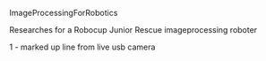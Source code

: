 ImageProcessingForRobotics

Researches for a Robocup Junior Rescue imageprocessing roboter

1 - marked up line from live usb camera
